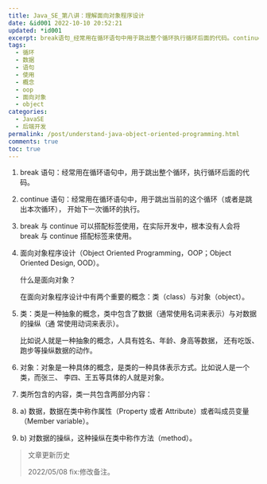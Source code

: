 ```yaml
---
title: Java_SE_第八讲：理解面向对象程序设计
date: &id001 2022-10-10 20:52:21
updated: *id001
excerpt: break语句_经常用在循环语句中用于跳出整个循环执行循环后面的代码。continue语句_经常用在循环语句中用于跳出当前的这个循环（或者是跳出本次循环）开始下一次循环的执行。break与continue可以搭配标签使用在实际开发中根本没有人会将break与continue搭配标签来使用。面向对象程序设计（objectorientedprogrammingoop_objectorienteddesignood）。什么是面向对象？在面向对象程序设计中有两个重要的概念_类（class）与对象（object）。
tags:
  - 循环
  - 数据
  - 语句
  - 使用
  - 概念
  - oop
  - 面向对象
  - object
categories:
  - JavaSE
  - 后端开发
permalink: /post/understand-java-object-oriented-programming.html
comments: true
toc: true
---
```

1. break 语句：经常用在循环语句中，用于跳出整个循环，执行循环后面的代码。
2. continue 语句：经常用在循环语句中，用于跳出当前的这个循环（或者是跳出本次循环），
   开始下一次循环的执行。
3. break 与 continue 可以搭配标签使用，在实际开发中，根本没有人会将 break 与 continue
   搭配标签来使用。
4. 面向对象程序设计（Object Oriented Programming，OOP；Object Oriented Design, OOD）。

   什么是面向对象？

   在面向对象程序设计中有两个重要的概念：类（class）与对象（object）。
5. 类：类是一种抽象的概念，类中包含了数据（通常使用名词来表示）与对数据的操纵（通
   常使用动词来表示）。

   比如说人就是一种抽象的概念，人具有姓名、年龄、身高等数据，
   还有吃饭、跑步等操纵数据的动作。
6. 对象：对象是一种具体的概念，是类的一种具体表示方式。比如说人是一个类，而张三、
   李四、王五等具体的人就是对象。
7. 类所包含的内容，类一共包含两部分内容：
8. a) 数据，数据在类中称作属性（Property 或者 Attribute）或者叫成员变量（Member variable）。
9. b) 对数据的操纵，这种操纵在类中称作方法（method）。

> 文章更新历史
>
> 2022/05/08 fix:修改备注。